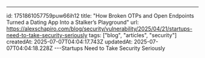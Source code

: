 ---
id: 1751861057759puw66ih12
title: "How Broken OTPs and Open Endpoints Turned a Dating App Into a Stalker’s Playground"
url: https://alexschapiro.com/blog/security/vulnerability/2025/04/21/startups-need-to-take-security-seriously
tags: ["blog", "articles", "security"]
createdAt: 2025-07-07T04:04:17.743Z
updatedAt: 2025-07-07T04:04:18.228Z
---Startups Need to Take Security Seriously
